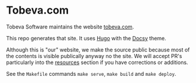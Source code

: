 # Tobeva.com

Tobeva Software maintains the website [tobeva.com](https://tobeva.com).

This repo generates that site. It uses [Hugo](https://gohugo.io/) with the [Docsy](https://github.com/google/docsy) theme.

Although this is "our" website, we make the source public because most of the contents is visible publically anyway no the site. We will accept PR's particularly into the [resources](content/resources) section if you have corrections or additions.

See the `Makefile` commands `make serve`, `make build` and `make deploy`.
